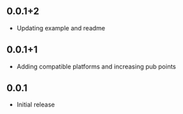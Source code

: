## 0.0.1+2

* Updating example and readme

## 0.0.1+1

* Adding compatible platforms and increasing pub points

## 0.0.1

* Initial release